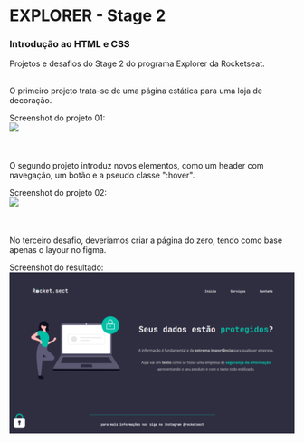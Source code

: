 # EXPLORER - Stage 2
### Introdução ao HTML e CSS
Projetos e desafios do Stage 2 do programa Explorer da Rocketseat.
<br />
<br />

O primeiro projeto trata-se de uma página estática para uma loja de decoração.
<br/>

Screenshot do projeto 01: <br/>
<img src="https://user-images.githubusercontent.com/105821332/179076027-2b515c6e-c771-4805-8eab-c244fac0d0c8.png" width="800"/>
<br/>
<br/>
<br/>

O segundo projeto introduz novos elementos, como um header com navegação, um botão e a pseudo classe ":hover".

Screenshot do projeto 02: <br/>
<img src="https://user-images.githubusercontent.com/105821332/179077629-1e1e3c2a-6ef3-4a2b-ba02-f346a7b83e02.png" width="800"/>
<br/>
<br/>
<br/>

No terceiro desafio, deveriamos criar a página do zero, tendo como base apenas o layour no figma.

Screenshot do resultado: <br/>
<img src="https://github.com/matheusvdh/explorer-stage2/blob/main/desafio-recriando-layout/screenshot.png?raw=true" width="800"/>

